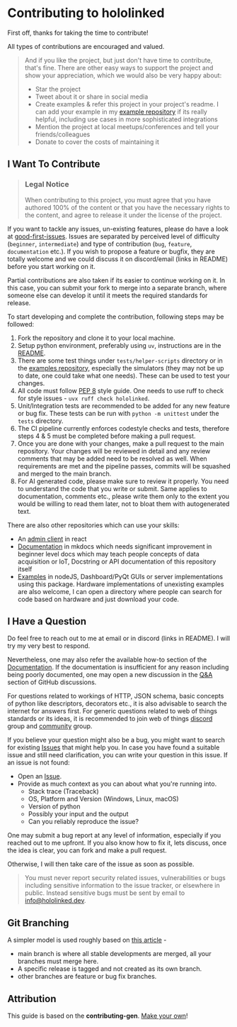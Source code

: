 # Contributing to hololinked

First off, thanks for taking the time to contribute!

All types of contributions are encouraged and valued.

> And if you like the project, but just don't have time to contribute, that's fine. There are other easy ways to support the project and show your appreciation, which we would also be very happy about:
>
> - Star the project
> - Tweet about it or share in social media
> - Create examples & refer this project in your project's readme. I can add your example in my [example repository](https://github.com/hololinked-dev/hololinked-examples) if its really helpful, including use cases in more sophisticated integrations
> - Mention the project at local meetups/conferences and tell your friends/colleagues
> - Donate to cover the costs of maintaining it

## I Want To Contribute

> ### Legal Notice <!-- omit in toc -->
>
> When contributing to this project, you must agree that you have authored 100% of the content or that you have the necessary rights to the content, and agree to release it under the license of the project.

If you want to tackle any issues, un-existing features, please do have a look at [good-first-issues](https://github.com/hololinked-dev/hololinked/issues?q=is%3Aissue+is%3Aopen+label%3A%22good+first+issue%22). Issues are separated by perceived level of difficulty (`beginner`, `intermediate`) and type of contribution (`bug`, `feature`, `documentation` etc.). If you wish to propose a feature or bugfix, they are totally welcome and we could discuss it on discord/email (links in README) before you start working on it.

Partial contributions are also taken if its easier to continue working on it. In this case, you can submit your fork to merge into a separate branch, where someone else can develop it until it meets the required standards for release.

To start developing and complete the contribution, following steps may be followed:

1. Fork the repository and clone it to your local machine.
2. Setup python environment, preferably using `uv`, instructions are in the [README](https://github.com/hololinked-dev/hololinked/blob/main/README.md#contributing).
3. There are some test things under `tests/helper-scripts` directory or in the [examples repository](https://gitlab.com/hololinked/examples), especially the simulators (they may not be up to date, one could take what one needs). These can be used to test your changes.
4. All code must follow [PEP 8](https://peps.python.org/pep-0008/) style guide. One needs to use ruff to check for style issues - `uvx ruff check hololinked`.
5. Unit/Integration tests are recommended to be added for any new feature or bug fix. These tests can be run with `python -m unittest` under the `tests` directory.
6. The CI pipeline currently enforces codestyle checks and tests, therefore steps 4 & 5 must be completed before making a pull request.
7. Once you are done with your changes, make a pull request to the main repository. Your changes will be reviewed in detail and any review comments that may be added need to be resolved as well. When requirements are met and the pipeline passes, commits will be squashed and merged to the main branch.
8. For AI generated code, please make sure to review it properly. You need to understand the code that you write or submit. Same applies to documentation, comments etc., please write them only to the extent you would be willing to read them later, not to bloat them with autogenerated text.

There are also other repositories which can use your skills:

- An [admin client](https://github.com/hololinked-dev/thing-control-panel) in react
- [Documentation](https://github.com/hololinked-dev/docs) in mkdocs which needs significant improvement in beginner level docs which may teach people concepts of data acquisition or IoT, Docstring or API documentation of this repository itself
- [Examples](https://github.com/hololinked-dev/hololinked-examples) in nodeJS, Dashboard/PyQt GUIs or server implementations using this package. Hardware implementations of unexisting examples are also welcome, I can open a directory where people can search for code based on hardware and just download your code.

## I Have a Question

Do feel free to reach out to me at email or in discord (links in README). I will try my very best to respond.

Nevertheless, one may also refer the available how-to section of the [Documentation](https://docs.hololinked.dev/beginners-guide/articles/servers/).
If the documentation is insufficient for any reason including being poorly documented, one may open a new discussion in the [Q&A](https://github.com/hololinked-dev/hololinked/discussions/categories/q-a) section of GitHub discussions.

For questions related to workings of HTTP, JSON schema, basic concepts of python like descriptors, decorators etc., it is also advisable to search the internet for answers first.
For generic questions related to web of things standards or its ideas, it is recommended to join web of things [discord](https://discord.com/invite/RJNYJsEgnb) group and [community](https://www.w3.org/community/wot/) group.

If you believe your question might also be a bug, you might want to search for existing [Issues](https://github.com/hololinked-dev/hololinked/issues) that might help you.
In case you have found a suitable issue and still need clarification, you can write your question in this issue. If an issue is not found:

- Open an [Issue](https://github.com/hololinked-dev/hololinked/issues/new).
- Provide as much context as you can about what you're running into.
  - Stack trace (Traceback)
  - OS, Platform and Version (Windows, Linux, macOS)
  - Version of python
  - Possibly your input and the output
  - Can you reliably reproduce the issue?

One may submit a bug report at any level of information, especially if you reached out to me upfront. If you also know how to fix it, lets discuss, once the idea is clear, you can fork and make a pull request.

Otherwise, I will then take care of the issue as soon as possible.

> You must never report security related issues, vulnerabilities or bugs including sensitive information to the issue tracker, or elsewhere in public. Instead sensitive bugs must be sent by email to info@hololinked.dev.

## Git Branching

A simpler model is used roughly based on [this article](https://www.bitsnbites.eu/a-stable-mainline-branching-model-for-git/) -

- main branch is where all stable developments are merged, all your branches must merge here.
- A specific release is tagged and not created as its own branch.
- other branches are feature or bug fix branches.

## Attribution

This guide is based on the **contributing-gen**. [Make your own](https://github.com/bttger/contributing-gen)!
